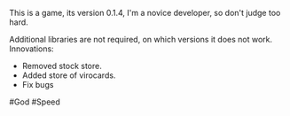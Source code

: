 This is a game, its version 0.1.4, I'm a novice developer, so don't judge too hard.

Additional libraries are not required, on which versions it does not work.
Innovations:

- Removed stock store.
- Added store of virocards.
- Fix bugs

#God #Speed
